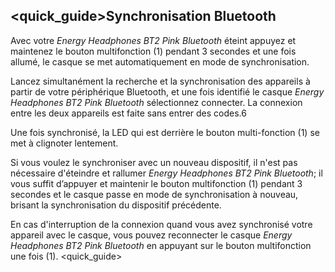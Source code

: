 ## <quick_guide>Synchronisation Bluetooth 

Avec votre *Energy Headphones BT2 Pink Bluetooth* éteint appuyez et maintenez le bouton multifonction (1) pendant 3 secondes et une fois allumé, le casque se met automatiquement en mode de synchronisation.

Lancez simultanément la recherche et la synchronisation des appareils à partir de votre périphérique Bluetooth, et une fois identifié le casque *Energy Headphones BT2 Pink Bluetooth* sélectionnez connecter. La connexion entre les deux appareils est faite sans entrer des codes.6 

Une fois synchronisé, la LED qui est derrière le bouton multi-fonction (1) se met à clignoter lentement. 

Si vous voulez le synchroniser avec un nouveau dispositif, il n'est pas nécessaire d'éteindre et rallumer *Energy Headphones BT2 Pink Bluetooth*; il vous suffit d’appuyer et maintenir le bouton multifonction (1) pendant 3 secondes et le casque passe en mode de synchronisation à nouveau, brisant la synchronisation du dispositif précédente. 

En cas d'interruption de la connexion quand vous avez synchronisé votre appareil avec le casque, vous pouvez reconnecter le casque *Energy Headphones BT2 Pink Bluetooth* en appuyant sur le bouton multifonction une fois (1). 
<quick_guide>

